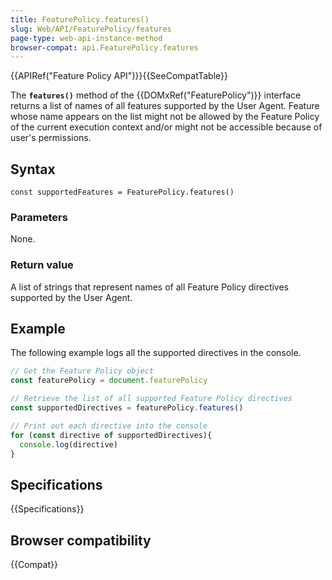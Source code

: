 ```yaml
---
title: FeaturePolicy.features()
slug: Web/API/FeaturePolicy/features
page-type: web-api-instance-method
browser-compat: api.FeaturePolicy.features
---
```


{{APIRef("Feature Policy API")}}{{SeeCompatTable}}

The **`features()`** method of the
{{DOMxRef("FeaturePolicy")}} interface returns a list of names of all features
supported by the User Agent. Feature whose name appears on the list might not be
allowed by the Feature Policy of the current execution context and/or might not be
accessible because of user's permissions.

## Syntax

```js-nolint
const supportedFeatures = FeaturePolicy.features()
```

### Parameters

None.

### Return value

A list of strings that represent names of all Feature Policy directives supported by
the User Agent.

## Example

The following example logs all the supported directives in the console.

```js
// Get the Feature Policy object
const featurePolicy = document.featurePolicy

// Retrieve the list of all supported Feature Policy directives
const supportedDirectives = featurePolicy.features()

// Print out each directive into the console
for (const directive of supportedDirectives){
  console.log(directive)
}
```

## Specifications

{{Specifications}}

## Browser compatibility

{{Compat}}
